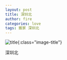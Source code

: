 ```yaml
---
layout: post
title: 深圳北
author: fire
categories: love 
tags: 搬家 深圳北
---
```


![title](http://image.sideproject.cn/title/title_010.jpg){:class="image-title"}

深圳北